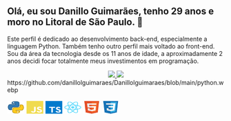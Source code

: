 ## Olá, eu sou Danillo Guimarães, tenho 29 anos e moro no Litoral de São Paulo. 👋
Este perfil é dedicado ao desenvolvimento back-end, especialmente a linguagem Python. 
Também tenho outro perfil mais voltado ao front-end. 
Sou da área da tecnologia desde os 11 anos de idade, a aproximadamente 2 anos decidi focar totalmente meus investimentos em programação.

<div align="center" dir="auto">
  <a href="https://github.com/Danillolguimaraes">
  <img height="180em" src="https://github-readme-stats.vercel.app/api?username=Danillolguimaraes&show_icons=true&theme=dracula&include_all_commits=true&count_private=true" style="max-width: 100%;">
  <img height="180em" src="https://github-readme-stats.vercel.app/api/top-langs/?username=Danillolguimaraes&layout=compact&langs_count=7&theme=dracula" style="max-width: 100%;">
</a></div>
https://github.com/danillolguimaraes/Danillolguimaraes/blob/main/python.webp
<div dir="auto"><br>
    <a target="_blank" rel="noopener noreferrer nofollow" href="https://raw.githubusercontent.com/devicons/devicon/master/icons/javascript/javascript-plain.svg"><img align="center" alt="-Js&quot;" height="30" width="40" src="https://github.com/danillolguimaraes/Danillolguimaraes/blob/main/python.webp" style="max-width: 100%;" _mstalt="29666" _msthash="234"></a>
  <a target="_blank" rel="noopener noreferrer nofollow" href="https://raw.githubusercontent.com/devicons/devicon/master/icons/javascript/javascript-plain.svg"><img align="center" alt="-Js&quot;" height="30" width="40" src="https://raw.githubusercontent.com/devicons/devicon/master/icons/javascript/javascript-plain.svg" style="max-width: 100%;" _mstalt="29666" _msthash="234"></a>
  <a target="_blank" rel="noopener noreferrer nofollow" href="https://raw.githubusercontent.com/devicons/devicon/master/icons/typescript/typescript-plain.svg"><img align="center" alt="Ts" height="30" width="40" src="https://raw.githubusercontent.com/devicons/devicon/master/icons/typescript/typescript-plain.svg" style="max-width: 100%;" _mstalt="19604" _msthash="235"></a>
  <a target="_blank" rel="noopener noreferrer nofollow" href="https://raw.githubusercontent.com/devicons/devicon/master/icons/react/react-original.svg"><img align="center" alt="Reagir" height="30" width="40" src="https://raw.githubusercontent.com/devicons/devicon/master/icons/react/react-original.svg" style="max-width: 100%;" _mstalt="58773" _msthash="236"></a>
  <a target="_blank" rel="noopener noreferrer nofollow" href="https://raw.githubusercontent.com/devicons/devicon/master/icons/html5/html5-original.svg"><img align="center" alt="Referência:" height="30" width="40" src="https://raw.githubusercontent.com/devicons/devicon/master/icons/html5/html5-original.svg" style="max-width: 100%;" _mstalt="34177" _msthash="237"></a>
  <a target="_blank" rel="noopener noreferrer nofollow" href="https://raw.githubusercontent.com/devicons/devicon/master/icons/css3/css3-original.svg"><img align="center" alt="CSS" height="30" width="40" src="https://raw.githubusercontent.com/devicons/devicon/master/icons/css3/css3-original.svg" style="max-width: 100%;" _mstalt="24440" _msthash="238"></a>
</div>

